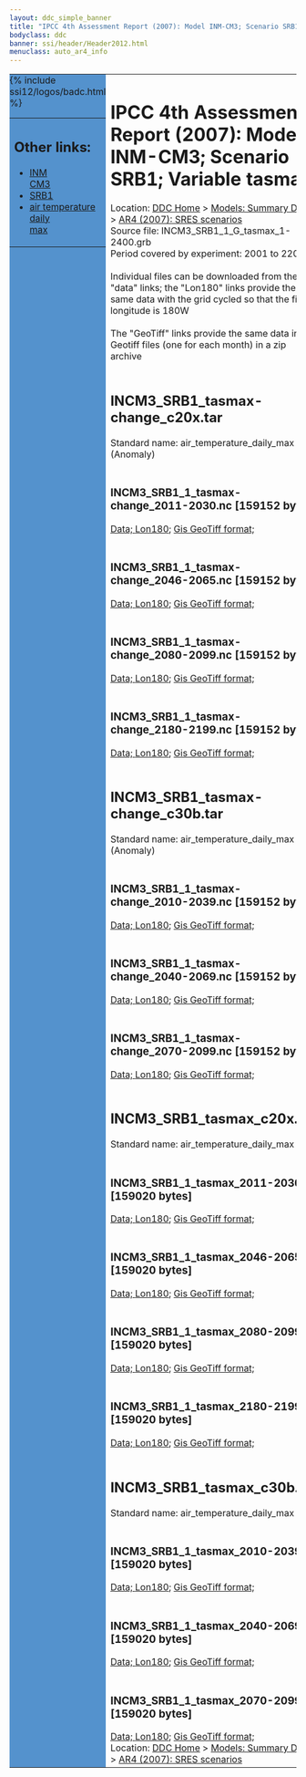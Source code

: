 ```yaml
---
layout: ddc_simple_banner
title: "IPCC 4th Assessment Report (2007): Model INM-CM3; Scenario SRB1; Variable tasmax"
bodyclass: ddc
banner: ssi/header/Header2012.html
menuclass: auto_ar4_info
---
```



<table width="100%" border="0" cellspacing="0" cellpadding="0" style="border-collapse: collapse;">
<tr style="margin:0;padding:0;border:0;">
<td style="margin:0;padding:0;border:0;height:1pt;width:150pt;background:#5492CD;" valign="top" >

<div id="lh-col2" class="auto_ar4_info">
<table class="menumain" bgcolor="#5492CD" cellspacing="0" width="100%" border="0">
<tr><td>
<h2> Other links:</h2>
<ul>
<li><a href="/auto/ar4/model-INM-CM3.html">INM<br/>CM3</a></li>
<li><a href="/auto/ar4/scenario-SRB1.html">SRB1</a></li>
<li><a href="/auto/ar4/var-air_temperature_daily_max.html">air temperature daily<br/> max</a></li>
</ul>
</td></tr>
{% include ssi12/logos/badc.html %}
</table>
</div>
</td>
<td><h1>IPCC 4th Assessment Report (2007): Model INM-CM3; Scenario SRB1; Variable tasmax</h1>

<!-- Breadcrumb1 -->
<div id="breadcrumb1" align="left">
Location: <a href="/index.html">DDC Home</a> > <a href="/sim/gcm_clim/">Models: Summary Data</a>
> <a href="/sim/gcm_clim/SRES_AR4/index.html">AR4 (2007): SRES scenarios</a>
</div>
<!-- End of Breadcrumb1 -->Source file: INCM3_SRB1_1_G_tasmax_1-2400.grb
<br/>
Period covered by experiment: 2001 to 2200<br/>
<br/>Individual files can be downloaded from the "data" links; the "Lon180" links provide the same data
         with the grid cycled so that the first longitude is 180W<br/>
<br/>The "GeoTiff" links provide the same data in 12 Geotiff files (one for each month)
          in a zip archive<br/>
<br/><h2>INCM3_SRB1_tasmax-change_c20x.tar</h2>
Standard name: air_temperature_daily_max (Anomaly)<br>
<br/><h3>INCM3_SRB1_1_tasmax-change_2011-2030.nc [159152 bytes]</h3>
<a href="http://apps.ipcc-data.org/cgi-bin/downl/ar4_nc/tasmax/INCM3_SRB1_1_tasmax-change_2011-2030.nc">Data; </a><a href="http://apps.ipcc-data.org/cgi-bin/downl/ar4_nc/tasmax/INCM3_SRB1_1_tasmax-change_2011-2030.cyto180.nc"> Lon180</a>; <a href="/cgi-bin/downl/ar4_tif/tasmax/INCM3_SRB1_1_tasmax-change_2011-2030.zip">Gis GeoTiff format; </a><br/>
<br/><h3>INCM3_SRB1_1_tasmax-change_2046-2065.nc [159152 bytes]</h3>
<a href="http://apps.ipcc-data.org/cgi-bin/downl/ar4_nc/tasmax/INCM3_SRB1_1_tasmax-change_2046-2065.nc">Data; </a><a href="http://apps.ipcc-data.org/cgi-bin/downl/ar4_nc/tasmax/INCM3_SRB1_1_tasmax-change_2046-2065.cyto180.nc"> Lon180</a>; <a href="/cgi-bin/downl/ar4_tif/tasmax/INCM3_SRB1_1_tasmax-change_2046-2065.zip">Gis GeoTiff format; </a><br/>
<br/><h3>INCM3_SRB1_1_tasmax-change_2080-2099.nc [159152 bytes]</h3>
<a href="http://apps.ipcc-data.org/cgi-bin/downl/ar4_nc/tasmax/INCM3_SRB1_1_tasmax-change_2080-2099.nc">Data; </a><a href="http://apps.ipcc-data.org/cgi-bin/downl/ar4_nc/tasmax/INCM3_SRB1_1_tasmax-change_2080-2099.cyto180.nc"> Lon180</a>; <a href="/cgi-bin/downl/ar4_tif/tasmax/INCM3_SRB1_1_tasmax-change_2080-2099.zip">Gis GeoTiff format; </a><br/>
<br/><h3>INCM3_SRB1_1_tasmax-change_2180-2199.nc [159152 bytes]</h3>
<a href="http://apps.ipcc-data.org/cgi-bin/downl/ar4_nc/tasmax/INCM3_SRB1_1_tasmax-change_2180-2199.nc">Data; </a><a href="http://apps.ipcc-data.org/cgi-bin/downl/ar4_nc/tasmax/INCM3_SRB1_1_tasmax-change_2180-2199.cyto180.nc"> Lon180</a>; <a href="/cgi-bin/downl/ar4_tif/tasmax/INCM3_SRB1_1_tasmax-change_2180-2199.zip">Gis GeoTiff format; </a><br/>
<br/><h2>INCM3_SRB1_tasmax-change_c30b.tar</h2>
Standard name: air_temperature_daily_max (Anomaly)<br>
<br/><h3>INCM3_SRB1_1_tasmax-change_2010-2039.nc [159152 bytes]</h3>
<a href="http://apps.ipcc-data.org/cgi-bin/downl/ar4_nc/tasmax/INCM3_SRB1_1_tasmax-change_2010-2039.nc">Data; </a><a href="http://apps.ipcc-data.org/cgi-bin/downl/ar4_nc/tasmax/INCM3_SRB1_1_tasmax-change_2010-2039.cyto180.nc"> Lon180</a>; <a href="/cgi-bin/downl/ar4_tif/tasmax/INCM3_SRB1_1_tasmax-change_2010-2039.zip">Gis GeoTiff format; </a><br/>
<br/><h3>INCM3_SRB1_1_tasmax-change_2040-2069.nc [159152 bytes]</h3>
<a href="http://apps.ipcc-data.org/cgi-bin/downl/ar4_nc/tasmax/INCM3_SRB1_1_tasmax-change_2040-2069.nc">Data; </a><a href="http://apps.ipcc-data.org/cgi-bin/downl/ar4_nc/tasmax/INCM3_SRB1_1_tasmax-change_2040-2069.cyto180.nc"> Lon180</a>; <a href="/cgi-bin/downl/ar4_tif/tasmax/INCM3_SRB1_1_tasmax-change_2040-2069.zip">Gis GeoTiff format; </a><br/>
<br/><h3>INCM3_SRB1_1_tasmax-change_2070-2099.nc [159152 bytes]</h3>
<a href="http://apps.ipcc-data.org/cgi-bin/downl/ar4_nc/tasmax/INCM3_SRB1_1_tasmax-change_2070-2099.nc">Data; </a><a href="http://apps.ipcc-data.org/cgi-bin/downl/ar4_nc/tasmax/INCM3_SRB1_1_tasmax-change_2070-2099.cyto180.nc"> Lon180</a>; <a href="/cgi-bin/downl/ar4_tif/tasmax/INCM3_SRB1_1_tasmax-change_2070-2099.zip">Gis GeoTiff format; </a><br/>
<br/><h2>INCM3_SRB1_tasmax_c20x.tar</h2>
Standard name: air_temperature_daily_max<br>
<br/><h3>INCM3_SRB1_1_tasmax_2011-2030.nc [159020 bytes]</h3>
<a href="http://apps.ipcc-data.org/cgi-bin/downl/ar4_nc/tasmax/INCM3_SRB1_1_tasmax_2011-2030.nc">Data; </a><a href="http://apps.ipcc-data.org/cgi-bin/downl/ar4_nc/tasmax/INCM3_SRB1_1_tasmax_2011-2030.cyto180.nc"> Lon180</a>; <a href="/cgi-bin/downl/ar4_tif/tasmax/INCM3_SRB1_1_tasmax_2011-2030.zip">Gis GeoTiff format; </a><br/>
<br/><h3>INCM3_SRB1_1_tasmax_2046-2065.nc [159020 bytes]</h3>
<a href="http://apps.ipcc-data.org/cgi-bin/downl/ar4_nc/tasmax/INCM3_SRB1_1_tasmax_2046-2065.nc">Data; </a><a href="http://apps.ipcc-data.org/cgi-bin/downl/ar4_nc/tasmax/INCM3_SRB1_1_tasmax_2046-2065.cyto180.nc"> Lon180</a>; <a href="/cgi-bin/downl/ar4_tif/tasmax/INCM3_SRB1_1_tasmax_2046-2065.zip">Gis GeoTiff format; </a><br/>
<br/><h3>INCM3_SRB1_1_tasmax_2080-2099.nc [159020 bytes]</h3>
<a href="http://apps.ipcc-data.org/cgi-bin/downl/ar4_nc/tasmax/INCM3_SRB1_1_tasmax_2080-2099.nc">Data; </a><a href="http://apps.ipcc-data.org/cgi-bin/downl/ar4_nc/tasmax/INCM3_SRB1_1_tasmax_2080-2099.cyto180.nc"> Lon180</a>; <a href="/cgi-bin/downl/ar4_tif/tasmax/INCM3_SRB1_1_tasmax_2080-2099.zip">Gis GeoTiff format; </a><br/>
<br/><h3>INCM3_SRB1_1_tasmax_2180-2199.nc [159020 bytes]</h3>
<a href="http://apps.ipcc-data.org/cgi-bin/downl/ar4_nc/tasmax/INCM3_SRB1_1_tasmax_2180-2199.nc">Data; </a><a href="http://apps.ipcc-data.org/cgi-bin/downl/ar4_nc/tasmax/INCM3_SRB1_1_tasmax_2180-2199.cyto180.nc"> Lon180</a>; <a href="/cgi-bin/downl/ar4_tif/tasmax/INCM3_SRB1_1_tasmax_2180-2199.zip">Gis GeoTiff format; </a><br/>
<br/><h2>INCM3_SRB1_tasmax_c30b.tar</h2>
Standard name: air_temperature_daily_max<br>
<br/><h3>INCM3_SRB1_1_tasmax_2010-2039.nc [159020 bytes]</h3>
<a href="http://apps.ipcc-data.org/cgi-bin/downl/ar4_nc/tasmax/INCM3_SRB1_1_tasmax_2010-2039.nc">Data; </a><a href="http://apps.ipcc-data.org/cgi-bin/downl/ar4_nc/tasmax/INCM3_SRB1_1_tasmax_2010-2039.cyto180.nc"> Lon180</a>; <a href="/cgi-bin/downl/ar4_tif/tasmax/INCM3_SRB1_1_tasmax_2010-2039.zip">Gis GeoTiff format; </a><br/>
<br/><h3>INCM3_SRB1_1_tasmax_2040-2069.nc [159020 bytes]</h3>
<a href="http://apps.ipcc-data.org/cgi-bin/downl/ar4_nc/tasmax/INCM3_SRB1_1_tasmax_2040-2069.nc">Data; </a><a href="http://apps.ipcc-data.org/cgi-bin/downl/ar4_nc/tasmax/INCM3_SRB1_1_tasmax_2040-2069.cyto180.nc"> Lon180</a>; <a href="/cgi-bin/downl/ar4_tif/tasmax/INCM3_SRB1_1_tasmax_2040-2069.zip">Gis GeoTiff format; </a><br/>
<br/><h3>INCM3_SRB1_1_tasmax_2070-2099.nc [159020 bytes]</h3>
<a href="http://apps.ipcc-data.org/cgi-bin/downl/ar4_nc/tasmax/INCM3_SRB1_1_tasmax_2070-2099.nc">Data; </a><a href="http://apps.ipcc-data.org/cgi-bin/downl/ar4_nc/tasmax/INCM3_SRB1_1_tasmax_2070-2099.cyto180.nc"> Lon180</a>; <a href="/cgi-bin/downl/ar4_tif/tasmax/INCM3_SRB1_1_tasmax_2070-2099.zip">Gis GeoTiff format; </a><br/>
<!-- Breadcrumb2 -->
<div id="breadcrumb2" align="left">
Location: <a href="/index.html">DDC Home</a> > <a href="/sim/gcm_clim/">Models: Summary Data</a>
> <a href="/sim/gcm_clim/SRES_AR4/index.html">AR4 (2007): SRES scenarios</a>
</div>
<!-- End of Breadcrumb2 --></td></tr></table>
